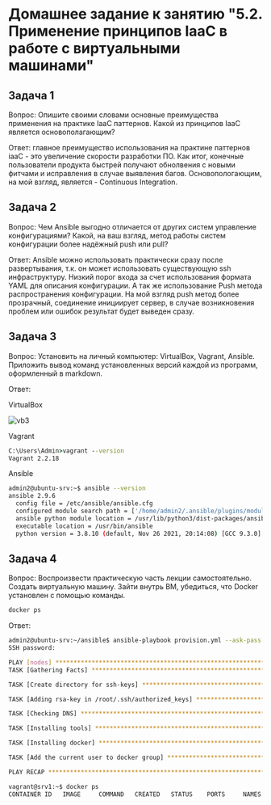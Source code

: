 # Домашнее задание к занятию "5.2. Применение принципов IaaC в работе с виртуальными машинами"

## Задача 1

Вопрос: Опишите своими словами основные преимущества применения на практике IaaC паттернов. Какой из принципов IaaC является основополагающим?

Ответ: главное преимущество использования на практине паттернов iaaC - это увеличение скорости разработки ПО. Как итог, конечные пользователи продукта быстрей получают обнолвения с новыми фитчами и исправления в случае выявления багов. Основопологающим, на мой взгляд, является - Continuous Integration.

## Задача 2

Вопрос: Чем Ansible выгодно отличается от других систем управление конфигурациями? Какой, на ваш взгляд, метод работы систем конфигурации более надёжный push или pull?

Ответ: Ansible можно использовать практически сразу после развертывания, т.к. он может использовать существующую ssh инфраструктуру. Низкий порог входа за счет использования формата YAML для описания конфигурации. А так же использование Push метода распространения конфигурации. На мой взгляд push метод более прозрачный, соединение инициирует сервер, в случае возникновения проблем или ошибок результат будет выведен сразу.

## Задача 3

Вопрос: Установить на личный компьютер: VirtualBox, Vagrant, Ansible. Приложить вывод команд установленных версий каждой из программ, оформленный в markdown.

Ответ:

VirtualBox

![vb3](https://user-images.githubusercontent.com/87389868/150853329-90eb565f-7554-4a81-b7cf-ed208e0823e2.JPG)


Vagrant

```cmd
C:\Users\Admin>vagrant --version
Vagrant 2.2.18
```

Ansible

```bash
admin2@ubuntu-srv:~$ ansible --version
ansible 2.9.6
  config file = /etc/ansible/ansible.cfg
  configured module search path = ['/home/admin2/.ansible/plugins/modules', '/usr/share/ansible/plugins/modules']    
  ansible python module location = /usr/lib/python3/dist-packages/ansible
  executable location = /usr/bin/ansible
  python version = 3.8.10 (default, Nov 26 2021, 20:14:08) [GCC 9.3.0]
```

## Задача 4

Вопрос: Воспроизвести практическую часть лекции самостоятельно. Создать виртуальную машину. Зайти внутрь ВМ, убедиться, что Docker установлен с помощью команды.

```bash
docker ps
```

Ответ:

```bash
admin2@ubuntu-srv:~/ansible$ ansible-playbook provision.yml --ask-pass
SSH password: 

PLAY [nodes] ***************************************************************************************
TASK [Gathering Facts] *****************************************************************************ok: [srv1.local]

TASK [Create directory for ssh-keys] ***************************************************************changed: [srv1.local]

TASK [Adding rsa-key in /root/.ssh/authorized_keys] ************************************************changed: [srv1.local]

TASK [Checking DNS] ********************************************************************************changed: [srv1.local]

TASK [Installing tools] ****************************************************************************ok: [srv1.local] => (item=['git', 'curl'])

TASK [Installing docker] ***************************************************************************changed: [srv1.local]

TASK [Add the current user to docker group] ********************************************************changed: [srv1.local]

PLAY RECAP *****************************************************************************************srv1.local                 : ok=7    changed=5    unreachable=0    failed=0    skipped=0    rescued=0    ignored=0

vagrant@srv1:~$ docker ps
CONTAINER ID   IMAGE     COMMAND   CREATED   STATUS    PORTS     NAMES
```
